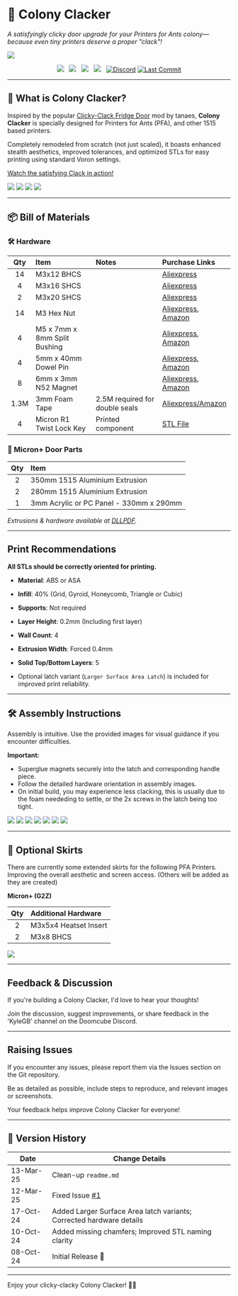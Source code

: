 # 🐜 Colony Clacker

*A satisfyingly clicky door upgrade for your Printers for Ants colony—because even tiny printers deserve a proper "clack"!*

![](https://github.com/PrintersForAnts/ColonyClacker/blob/main/Images/1-Colony%20Clacker_Full.png)

<p align="center">
  <a aria-label="Stars" href="https://github.com/PrintersForAnts/ColonyClacker/stargazers">
    <img src="https://img.shields.io/github/stars/PrintersForAnts/ColonyClacker?style=for-the-badge&logo=github&logoColor=%23FFFF00&labelColor=%2363666a&color=%23FFFF00"></a> &nbsp;

  <a aria-label="Forks" href="https://github.com/PrintersForAnts/ColonyClacker/network/members">
    <img src="https://img.shields.io/github/forks/PrintersForAnts/ColonyClacker?style=for-the-badge&logo=github&logoColor=%23FFFF00&labelColor=%2363666a&color=%23FFFF00"></a> &nbsp;

  <a aria-label="License" href="https://github.com/PrintersForAnts/ColonyClacker/blob/main/LICENSE">
    <img src="https://img.shields.io/github/license/PrintersForAnts/ColonyClacker?style=for-the-badge&logo=opensourcehardware&logoColor=%23FFFF00&labelColor=%2363666a&color=%23FFFF00"></a> &nbsp;

  <a aria-label="Commits" href="https://github.com/PrintersForAnts/ColonyClacker/commits/main">
    <img src="https://img.shields.io/github/commit-activity/y/PrintersForAnts/ColonyClacker?style=for-the-badge&logo=github&logoColor=%23FFFF00&labelColor=%2363666a&color=%23FFFF00"></a> &nbsp;

  <a aria-label="Discord" href="https://discord.gg/doomcube">
    <img alt="Discord" src="https://img.shields.io/discord/825469421346226226?style=for-the-badge&logo=discord&logoColor=%23FFFF00&label=Discord&labelColor=%2363666a&color=%23FFFF00"></a>

<a aria-label="Last Commit" href="https://github.com/PrintersForAnts/ColonyClacker/commits/main">
  <img alt="Last Commit" src="https://img.shields.io/github/last-commit/PrintersForAnts/ColonyClacker?style=for-the-badge&logo=github&logoColor=%23FFFF00&labelColor=%2363666a&color=%23FFFF00">
</a>
</p>

---

## 🚪 What is Colony Clacker?

Inspired by the popular [Clicky-Clack Fridge Door](https://github.com/tanaes/whopping_Voron_mods/tree/main/clickyclacky_door) mod by tanaes, **Colony Clacker** is specially designed for Printers for Ants (PFA), and other 1515 based printers.

Completely remodeled from scratch (not just scaled), it boasts enhanced stealth aesthetics, improved tolerances, and optimized STLs for easy printing using standard Voron settings.

[Watch the satisfying Clack in action!](https://youtube.com/shorts/yi75DsFQ0eI?si=P8Z4A60wTr4WiRiI)

![](https://github.com/PrintersForAnts/ColonyClacker/blob/main/Images/2-ColonyClacker_Full_Handle.png)
![](https://github.com/PrintersForAnts/ColonyClacker/blob/main/Images/3-ColonyClacker_Full_Hinges.png)
![](https://github.com/PrintersForAnts/ColonyClacker/blob/main/Images/4-ColonyClacker_Handle.png)
![](https://github.com/PrintersForAnts/ColonyClacker/blob/main/Images/5-ColonyClacker_Bottom%20Hinge.png)

---

## 📦 Bill of Materials

### 🛠️ Hardware
| Qty   | Item  | Notes  | Purchase Links  |
| :---: | :---- | :----- | :-------------- |
| 14    | M3x12 BHCS |  | [Aliexpress](https://s.click.aliexpress.com/e/_Exdxtsp) |
| 4     | M3x16 SHCS |  | [Aliexpress](https://s.click.aliexpress.com/e/_EGPNidr) |
| 2     | M3x20 SHCS |  | [Aliexpress](https://s.click.aliexpress.com/e/_EGPNidr) |
| 14    | M3 Hex Nut |  | [Aliexpress](https://s.click.aliexpress.com/e/_EwEY3Rf), [Amazon](https://amzn.to/3NtQHXi) |
| 4     | M5 x 7mm x 8mm Split Bushing |  | [Aliexpress](https://s.click.aliexpress.com/e/_EvcAzIV), [Amazon](https://amzn.to/3Yrq8rT) |
| 4     | 5mm x 40mm Dowel Pin |  | [Aliexpress](https://s.click.aliexpress.com/e/_Ex91QWD), [Amazon](https://amzn.to/40eAuNr) |
| 8     | 6mm x 3mm N52 Magnet |  | [Aliexpress](https://s.click.aliexpress.com/e/_EIDUzuD), [Amazon](https://amzn.to/3YqHEga) |
| 1.3M  | 3mm Foam Tape | 2.5M required for double seals | [Aliexpress/Amazon](https://s.click.aliexpress.com/e/_EzqH685) |
| 4     | Micron R1 Twist Lock Key | Printed component | [STL File](https://github.com/PrintersForAnts/Micron/blob/main/R1_Beta/STLs/Panels/%5Ba%5D_twist_lock_key_x50.stl) |

### 📐 Micron+ Door Parts
| Qty   | Item |
| :---: | :---- |
| 2     | 350mm 1515 Aluminium Extrusion |
| 2     | 280mm 1515 Aluminium Extrusion |
| 1     | 3mm Acrylic or PC Panel - 330mm x 290mm |

*Extrusions & hardware available at [DLLPDF](https://www.dllpdf.com/colony-clacker).*

---

## Print Recommendations

**All STLs should be correctly oriented for printing.**

- **Material**: ABS or ASA
- **Infill**: 40% (Grid, Gyroid, Honeycomb, Triangle or Cubic)
- **Supports**: Not required
- **Layer Height**: 0.2mm (Including first layer)
- **Wall Count**: 4
- **Extrusion Width**: Forced 0.4mm
- **Solid Top/Bottom Layers**: 5

- Optional latch variant (`Larger Surface Area Latch`) is included for improved print reliability.

---

## 🛠️ Assembly Instructions
Assembly is intuitive. Use the provided images for visual guidance if you encounter difficulties.

**Important:**
- Superglue magnets securely into the latch and corresponding handle piece.
- Follow the detailed hardware orientation in assembly images.
- On initial build, you may experience less clacking, this is usually due to the foam neededing to settle, or the 2x screws in the latch being too tight.

![](https://github.com/PrintersForAnts/ColonyClacker/blob/main/Images/7-ColonyClacker_Handle%20AB_Latch.png)
![](https://github.com/PrintersForAnts/ColonyClacker/blob/main/Images/8-ColonyClacker_Handle_No%20Top.png)
![](https://github.com/PrintersForAnts/ColonyClacker/blob/main/Images/ColonyClacker_Handle_AB_Hardware.png)
![](https://github.com/PrintersForAnts/ColonyClacker/blob/main/Images/ColonyClacker_Handle_C_Hardware.png)
![](https://github.com/PrintersForAnts/ColonyClacker/blob/main/Images/ColonyClacker_Handle_Latch_Hardware.png)
![](https://github.com/PrintersForAnts/ColonyClacker/blob/main/Images/ColonyClacker_HingeBottom_Hardware.png)
![](https://github.com/PrintersForAnts/ColonyClacker/blob/main/Images/ColonyClacker_HingeTop_Hardware.png)

---

## 🎨 Optional Skirts 
There are currently some extended skirts for the following PFA Printers.
Improving the overall aesthetic and screen access.
(Others will be added as they are created)

**Micron+ (G2Z)**  

| Qty   | Additional Hardware     |
|:-----:|:------------------------|
| 2     | M3x5x4 Heatset Insert   |
| 2     | M3x8 BHCS               |

![](https://github.com/PrintersForAnts/ColonyClacker/blob/main/Images/ColonyClacker_Micron_Skirts_cad.png)

---

## Feedback & Discussion  

If you're building a Colony Clacker, I'd love to hear your thoughts! 

Join the discussion, suggest improvements, or share feedback in the 'KyleGB' channel on the Doomcube Discord.  

---

## Raising Issues
If you encounter any issues, please report them via the Issues section on the Git repository. 

Be as detailed as possible, include steps to reproduce, and relevant images or screenshots. 

Your feedback helps improve Colony Clacker for everyone!

---

## 📜 Version History

| Date       | Change Details                                                |
|------------|---------------------------------------------------------------|
| 13-Mar-25  | Clean-up `readme.md` |
| 12-Mar-25  | Fixed Issue [#1](https://github.com/PrintersForAnts/ColonyClacker/issues/1) |
| 17-Oct-24  | Added Larger Surface Area latch variants; Corrected hardware details |
| 10-Oct-24  | Added missing chamfers; Improved STL naming clarity          |
| 08-Oct-24  | Initial Release 🎉                                             |

---

Enjoy your clicky-clacky Colony Clacker! 🐜✨

